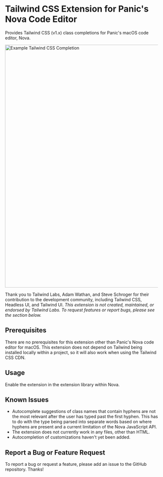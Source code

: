 # Tailwind CSS Extension for Panic's Nova Code Editor

Provides Tailwind CSS (v1.x) class completions for Panic's macOS code editor, Nova.

<img src="https://user-images.githubusercontent.com/48892071/95995139-1aa87000-0dff-11eb-8b21-c6b35844edd5.png" width="800" alt="Example Tailwind CSS Completion">

Thank you to Tailwind Labs, Adam Wathan, and Steve Schroger for their contribution to the development community, including Tailwind CSS, Headless UI, and Tailwind UI. *This extension is not created, maintained, or endorsed by Tailwind Labs. To request features or report bugs, please see the section below.*

## Prerequisites

There are no prerequisites for this extension other than Panic's Nova code editor for macOS. This extension does not depend on Tailwind being installed locally within a project, so it will also work when using the Tailwind CSS CDN.

## Usage

Enable the extension in the extension library within Nova.

## Known Issues

* Autocomplete suggestions of class names that contain hyphens are not the most relevant after the user has typed past the first hyphen. This has to do with the type being parsed into separate words based on where hyphens are present and a current limitation of the Nova JavaScript API.
* The extension does not currently work in any files, other than HTML.
* Autocompletion of customizations haven't yet been added.

## Report a Bug or Feature Request

To report a bug or request a feature, please add an issue to the GitHub repository. Thanks!
